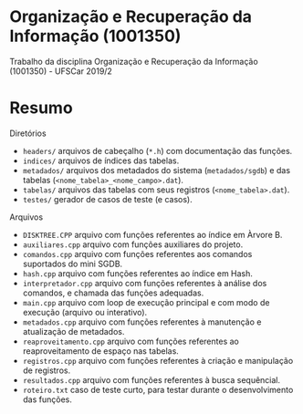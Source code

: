 # Organização e Recuperação da Informação (1001350)
Trabalho da disciplina Organização e Recuperação da Informação (1001350) - UFSCar 2019/2

# Resumo
Diretórios
- `headers/` arquivos de cabeçalho (`*.h`) com documentação das funções.
- `indices/` arquivos de índices das tabelas.
- `metadados/` arquivos dos metadados do sistema (`metadados/sgdb`) e das tabelas (`<nome_tabela>_<nome_campo>.dat`).
- `tabelas/` arquivos das tabelas com seus registros (`<nome_tabela>.dat`).
- `testes/` gerador de casos de teste (e casos).

Arquivos
- `DISKTREE.CPP` arquivo com funções referentes ao índice em  Àrvore B.
- `auxiliares.cpp` arquivo com funções auxiliares do projeto.
- `comandos.cpp` arquivo com funções referentes aos comandos suportados do mini SGDB.
- `hash.cpp` arquivo com funções referentes ao índice em Hash.
- `interpretador.cpp` arquivo com funções referentes à análise dos comandos, e chamada das funções adequadas.
- `main.cpp` arquivo com loop de execução principal e com modo de execução (arquivo ou interativo).
- `metadados.cpp` arquivo com funções referentes à manutenção e atualização de metadados.
- `reaproveitamento.cpp` arquivo com funções referentes ao reaproveitamento de espaço nas tabelas.
- `registros.cpp` arquivo com funções referentes à criação e manipulação de registros.
- `resultados.cpp` arquivo com funções referentes à busca sequêncial.
- `roteiro.txt` caso de teste curto, para testar durante o desenvolvimento das funções.
